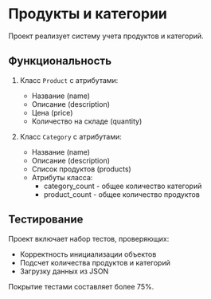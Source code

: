 # Продукты и категории

Проект реализует систему учета продуктов и категорий.

## Функциональность

1. Класс `Product` с атрибутами:
   - Название (name)
   - Описание (description)
   - Цена (price)
   - Количество на складе (quantity)

2. Класс `Category` с атрибутами:
   - Название (name)
   - Описание (description)
   - Список продуктов (products)
   - Атрибуты класса:
     - category_count - общее количество категорий
     - product_count - общее количество продуктов

## Тестирование

Проект включает набор тестов, проверяющих:
- Корректность инициализации объектов
- Подсчет количества продуктов и категорий
- Загрузку данных из JSON

Покрытие тестами составляет более 75%.